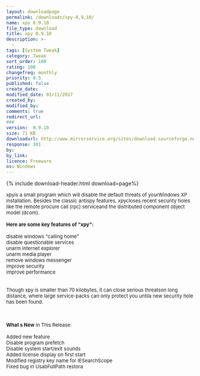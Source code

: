 ```yaml
---
layout: downloadpage
permalink: /downloads/xpy-0,9,10/
name: xpy 0.9.10
file_type: download
title: xpy 0.9.10
description: >-
  -
tags: [System Tweak]
category: Tweak
sort_order: 100
rating: 100
changefreq: monthly
priority: 0.5
published: false
create_date:
modified_date: 03/11/2017
created_by:
modified_by:
comments: true
redirect_url:
###
version:  0.9.10
size: 71 KB
downloadurl: http://www.mirrorservice.org/sites/download.sourceforge.net/pub/sourceforge/x/xp/xpy/xpy 0.9.8 ENGLISH bin.zip
response: 301
by:
by_link:
licence: Freeware
os: Windows
---
```


{% include download-header.html download=page%}

<p style="fix-download-text !important">
<p><font size="2"><p>xpyis a small program which will disable the default threats of yourWindows XP installation. Besides the classic antispy features, xpycloses recent security holes like the remote procure call (rpc) serviceand the distributed component object model (dcom). <br />
<br />
<span><strong>Here are some key features of "xpy":</strong></span><br />
<br />
disable windows "calling home"<br />
disable questionable services <br />
unarm internet explorer<br />
unarm media player <br />
remove windows messenger <br />
improve security<br />
improve performance<br />
<br />
<br />
Though xpy is smaller than 70 kilobytes, it can close serious threatson long distance, where large service-packs can only protect you untila new security hole has been found. </p>
<div class="celltext_big"><br />
<br />
<strong>What s New</strong> in This Release:<br />
<br />
Added new feature<br />
Disable program prefetch<br />
Disable system start/exit sounds<br />
Added license display on first start<br />
Modified registry key name for IESearchScope<br />
Fixed bug in UsabFullPath restora</div></p></p>
